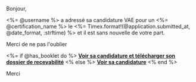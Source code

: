 [SUJET]: # (<%= @username %> est sans nouvelle de votre part pour sa candidature VAE)

Bonjour,

<%= @username %> a adressé sa candidature VAE pour un <%= @certification_name %> 
le <%= Timex.format!(@application.submitted_at, @date_format, :strftime) %> 
et il est sans nouvelle de votre part.

Merci de ne pas l'oublier

<%= if @has_booklet do %>
**[Voir sa candidature et télécharger son dossier de recevabilité](<%= @url %>)**
<% else %>
**[Voir sa candidature](<%= @url %>)**
<% end %>

Merci